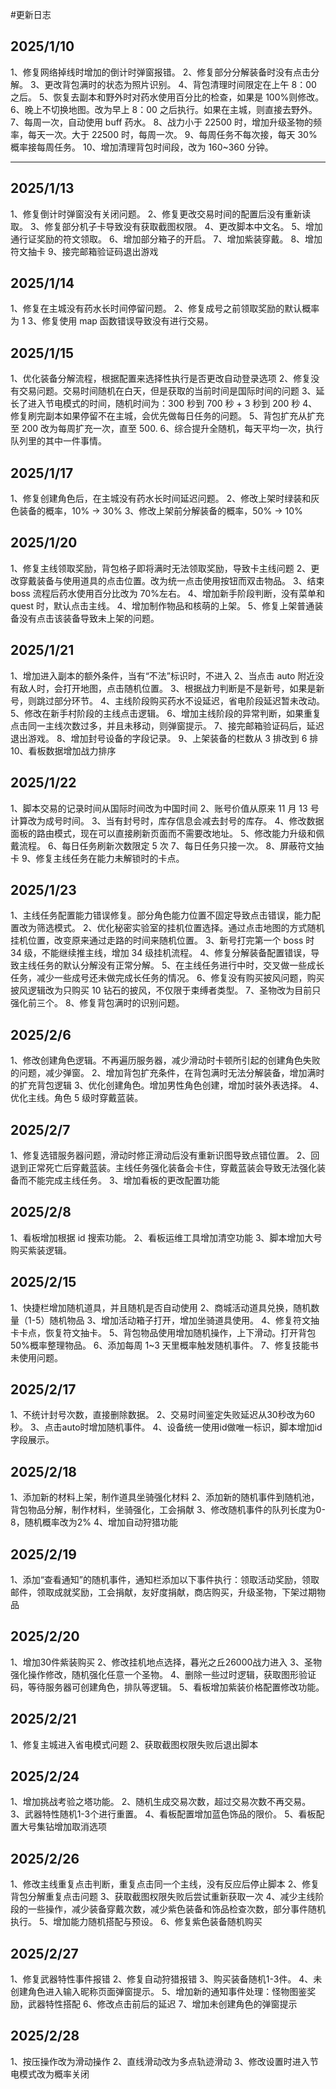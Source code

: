 #更新日志

## 2025/1/10

1、修复网络掉线时增加的倒计时弹窗报错。
2、修复部分分解装备时没有点击分解。
3、更改背包满时的状态为照片识别。
4、背包清理时间限定在上午 8：00 之后。
5、恢复去副本和野外时对药水使用百分比的检查，如果是 100%则修改。
6、晚上不切换地图。改为早上 8：00 之后执行。如果在主城，则直接去野外。
7、每周一次，自动使用 buff 药水。
8、战力小于 22500 时，增加升级圣物的频率，每天一次。大于 22500 时，每周一次。
9、每周任务不每次接，每天 30%概率接每周任务。
10、增加清理背包时间段，改为 160~360 分钟。

---

## 2025/1/13

1、修复倒计时弹窗没有关闭问题。
2、修复更改交易时间的配置后没有重新读取。
3、修复部分机子卡导致没有获取截图权限。
4、更改脚本中文名。
5、增加通行证奖励的符文领取。
6、增加部分箱子的开启。
7、增加紫装穿戴。
8、增加符文抽卡
9、接完邮箱验证码退出游戏

## 2025/1/14

1、修复在主城没有药水长时间停留问题。
2、修复成号之前领取奖励的默认概率为 1
3、修复使用 map 函数错误导致没有进行交易。

## 2025/1/15

1、优化装备分解流程，根据配置来选择性执行是否更改自动登录选项
2、修复没有交易问题。交易时间随机在白天，但是获取的当前时间是国际时间的问题
3、延长了进入节电模式的时间，随机时间为：300 秒到 700 秒 + 3 秒到 200 秒
4、修复刷完副本如果停留不在主城，会优先做每日任务的问题。
5、背包扩充从扩充至 200 改为每周扩充一次，直至 500.
6、综合提升全随机，每天平均一次，执行队列里的其中一件事情。

## 2025/1/17

1、修复创建角色后，在主城没有药水长时间延迟问题。
2、修改上架时绿装和灰色装备的概率，10% -> 30%
3、修改上架前分解装备的概率，50% -> 10%

## 2025/1/20

1、修复主线领取奖励，背包格子即将满时无法领取奖励，导致卡主线问题
2、更改穿戴装备与使用道具的点击位置。改为统一点击使用按钮而双击物品。
3、结束 boss 流程后药水使用百分比改为 70%左右。
4、增加新手阶段判断，没有菜单和 quest 时，默认点击主线。
4、增加制作物品和核萌的上架。
5、修复上架普通装备没有点击该装备导致未上架的问题。

## 2025/1/21

1、增加进入副本的额外条件，当有“不法”标识时，不进入
2、当点击 auto 附近没有敌人时，会打开地图，点击随机位置。
3、根据战力判断是不是新号，如果是新号，则跳过部分环节。
4、主线阶段购买药水不设延迟，省电阶段延迟暂未改动。
5、修改在新手村阶段的主线点击逻辑。
6、增加主线阶段的异常判断，如果重复点击同一主线次数过多，并且未移动，则弹窗提示。
7、接完邮箱验证码后，延迟退出游戏。
8、增加封号设备的字段记录。
9、上架装备的栏数从 3 排改到 6 排
10、看板数据增加战力排序

## 2025/1/22

1、脚本交易的记录时间从国际时间改为中国时间
2、账号价值从原来 11 月 13 号计算改为成号时间。
3、当有封号时，库存信息会减去封号的库存。
4、修改数据面板的路由模式，现在可以直接刷新页面而不需要改地址。
5、修改能力升级和佩戴流程。
6、每日任务刷新次数限定 5 次
7、每日任务只接一次。
8、屏蔽符文抽卡
9、修复主线任务在能力未解锁时的卡点。

## 2025/1/23

1、主线任务配置能力错误修复。部分角色能力位置不固定导致点击错误，能力配置改为筛选模式。
2、优化秘密实验室的挂机位置选择。通过点击地图的方式随机挂机位置，改变原来通过走路的时间来随机位置。
3、新号打完第一个 boss 时 34 级，不能继续推主线，增加 34 级挂机流程。
4、修复分解装备配置错误，导致主线任务的默认分解没有正常分解。
5、在主线任务进行中时，交叉做一些成长任务，减少一些成号还未做完成长任务的情况。
6、修复没有购买披风问题，购买披风逻辑改为只购买 10 钻石的披风，不仅限于束缚者类型。
7、圣物改为目前只强化前三个。
8、修复背包满时的识别问题。

## 2025/2/6

1、修改创建角色逻辑。不再遍历服务器，减少滑动时卡顿所引起的创建角色失败的问题，减少弹窗。
2、增加背包扩充条件，在背包满时无法分解装备，增加满时的扩充背包逻辑
3、优化创建角色。增加男性角色创建，增加时装外表选择。
4、优化主线。角色 5 级时穿戴蓝装。

## 2025/2/7

1、修复选错服务器问题，滑动时修正滑动后没有重新识图导致点错位置。
2、回退到正常死亡后穿戴蓝装。主线任务强化装备会卡住，穿戴蓝装会导致无法强化装备而不能完成主线任务。
3、增加看板的更改配置功能

## 2025/2/8
1、看板增加根据 id 搜索功能。
2、看板运维工具增加清空功能
3、脚本增加大号购买紫装逻辑。

## 2025/2/15
1、快捷栏增加随机道具，并且随机是否自动使用
2、商城活动道具兑换，随机数量（1-5）随机物品
3、增加活动箱子打开，增加坐骑道具使用。
4、修复符文抽卡卡点，恢复符文抽卡。
5、背包物品使用增加随机操作，上下滑动。打开背包 50%概率整理物品。
6、添加每周 1~3 天里概率触发随机事件。
7、修复技能书未使用问题。


## 2025/2/17
1、不统计封号次数，直接删除数据。
2、交易时间鉴定失败延迟从30秒改为60秒。
3、点击auto时增加随机事件。
4、设备统一使用id做唯一标识，脚本增加id字段展示。

## 2025/2/18
1、添加新的材料上架，制作道具坐骑强化材料
2、添加新的随机事件到随机池，背包物品分解，制作材料，坐骑强化，工会捐献
3、修改随机事件的队列长度为0-8，随机概率改为2%
4、增加自动狩猎功能


## 2025/2/19
1、添加“查看通知”的随机事件，通知栏添加以下事件执行：领取活动奖励，领取邮件，领取成就奖励，工会捐献，友好度捐献，商店购买，升级圣物，下架过期物品

## 2025/2/20
1、增加30件紫装购买
2、修改挂机地点选择，暮光之丘26000战力进入
3、圣物强化操作修改，随机强化任意一个圣物。
4、删除一些过时逻辑，获取图形验证码，等待服务器可创建角色，排队等逻辑。
5、看板增加紫装价格配置修改功能。

## 2025/2/21
1、修复主城进入省电模式问题
2、获取截图权限失败后退出脚本

## 2025/2/24
1、增加挑战考验之塔功能。
2、随机生成交易次数，超过交易次数不再交易。
3、武器特性随机1-3个进行重置。
4、看板配置增加蓝色饰品的限价。
5、看板配置大号集钻增加取消选项

## 2025/2/26
1、修改主线重复点击判断，重复点击同一个主线，没有反应后停止脚本
2、修复背包分解重复点击问题
3、获取截图权限失败后尝试重新获取一次
4、减少主线阶段的一些操作，减少装备穿戴次数，减少紫色装备和饰品检查次数，部分事件随机执行。
5、增加能力随机搭配与预设。
6、修复紫色装备随机购买


## 2025/2/27
1、修复武器特性事件报错
2、修复自动狩猎报错
3、购买装备随机1-3件。
4、未创建角色进入输入昵称页面弹窗提示。
5、增加新的通知事件处理：怪物图鉴奖励，武器特性搭配
6、修改点击前后的延迟
7、增加未创建角色的弹窗提示


## 2025/2/28
1、按压操作改为滑动操作
2、直线滑动改为多点轨迹滑动
3、修改设置时进入节电模式改为概率关闭